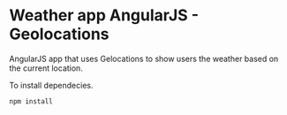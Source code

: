 # Weather app AngularJS - Geolocations

AngularJS app that uses Gelocations to show users the weather based on the current location.


To install dependecies.
```````````
npm install
```````````









